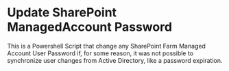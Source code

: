 # Update SharePoint ManagedAccount Password
This is a Powershell Script that change any SharePoint Farm Managed Account User Password if, for some reason, it was not possible to synchronize user changes from Active Directory, like a password expiration.
